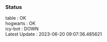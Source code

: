 ### Status


table : OK  
hogwarts : OK  
icy-bot : DOWN  
Latest Update : 2023-06-20 09:07:36.485621
